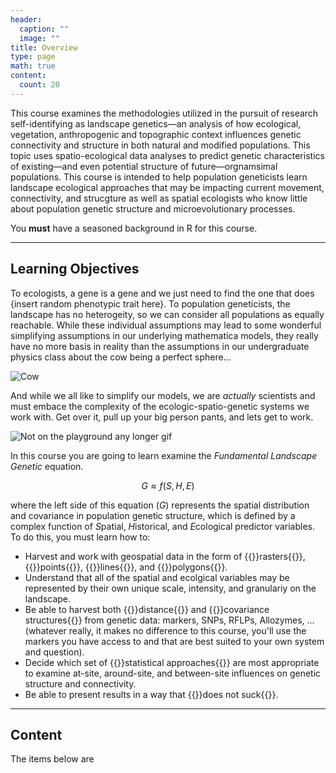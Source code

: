 ```yaml
---
header:
  caption: ""
  image: ""
title: Overview
type: page
math: true
content:
  count: 20 
---
```


This course examines the methodologies utilized in the pursuit of research self-identifying as landscape genetics—an analysis of how ecological, vegetation, anthropogenic and topographic context influences genetic connectivity and structure in both natural and modified populations.  This topic uses spatio-ecological data analyses to predict genetic characteristics of existing—and even potential structure of future—orgnamsimal populations.  This course is intended to help population geneticists learn landscape ecological approaches that may be impacting current movement, connectivity, and strucgture as well as spatial ecologists who know little about population genetic  structure and microevolutionary processes.  

You **must** have a seasoned background in R for this course.

---

## Learning Objectives

To ecologists, a gene is a gene and we just need to find the one that does {insert random phenotypic trait here}.  To population geneticists, the landscape has no heterogeity, so we can consider all populations as equally reachable.  While these individual assumptions may lead to some wonderful simplifying assumptions in our underlying mathematica models, they really have no more basis in reality than the assumptions in our undergraduate physics class about the cow being a perfect sphere...

![Cow](https://live.staticflickr.com/65535/51022618566_426e7971b2_o_d.jpg)

And while we all like to simplify our models, we are *actually* scientists and must embace the complexity of the ecologic-spatio-genetic systems we work with.  Get over it, pull up your big person pants, and lets get to work.  

![Not on the playground any longer gif](https://media.giphy.com/media/b7tZKvYa7G3GDKpmJn/giphy.gif)

In this course you are going to learn examine the *Fundamental Landscape Genetic* equation.

$$G \approx f(S,H,E)$$

where the left side of this equation ($G$) represents the spatial distribution and covariance in population genetic structure, which is defined by a complex function of $S$patial, $H$istorical, and $E$cological predictor variables.  To do this, you must learn how to:

- Harvest and work with geospatial data in the form of {{<hl>}}rasters{{</hl>}}, {{<hl>}}points{{</hl>}}, {{<hl>}}lines{{</hl>}}, and {{<hl>}}polygons{{</hl>}}.
- Understand that all of the spatial and ecolgical variables may be represented by their own unique scale, intensity, and granulariy on the landscape.
- Be able to harvest both {{<hl>}}distance{{</hl>}} and {{<hl>}}covariance structures{{</hl>}} from genetic data: markers, SNPs, RFLPs, Allozymes, ... (whatever really, it makes no difference to this course, you'll use the markers you have access to and that are best suited to your own system and question).
- Decide which set of {{<hl>}}statistical approaches{{</hl>}} are most appropriate to examine at-site, around-site, and between-site influences on genetic structure and connectivity.
- Be able to present results in a way that {{<hl>}}does not suck{{</hl>}}.

---

## Content

The items below are 





